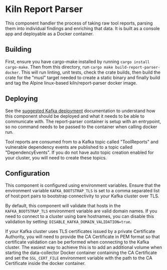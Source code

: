 # Kiln Report Parser 

This component handler the process of taking raw tool reports, parsing them into individual findings and enriching that data. It is built as a console app and deployable as a Docker container.

## Building
First, ensure you have cargo-make installed by running `cargo install cargo-make`. Then from this directory, run `cargo make build-report-parser-docker`. This will run linting, unit tests, check the crate builds, then build the crate for the "musl" target needed to create a static binary and finally build and tag the Alpine linux-based kiln/report-parser docker image.

## Deploying
See the [suggested Kafka deployment](../docs/suggested_kafka_deployment.md) documentation to understand how this component should be deployed and what it needs to be able to communicate with. The report-parser container is setup with an entrypoint, so no command needs to be passed to the container when calling docker run.

Tool reports are consumed from to a Kafka topic called "ToolReports" and vulnerable dependency events are published to a topic called "DependencyEvents". If you do not have auto topic creation enabled for your cluster, you will need to create these topics.

## Configuration
This component is configured using environment variables. Ensure that the environment variable `KAFKA_BOOTSTRAP_TLS` is set to a comma separated list of host:port pairs to bootstrap connectivity to your Kafka cluster over TLS.

By default, this component will validate that hosts in the `KAFKA_BOOTSTRAP_TLS` environment variable are valid domain names. If you need to connect to a cluster using bare hostnames, you can disable this validation by setting: `DISABLE_KAFKA_DOMAIN_VALIDATION=true`.

If your Kafka cluster uses TLS certificates issued by a private Certificate Authority, you will need to provide the CA Certificate in PEM format so that certificate validation can be performed when connecting to the Kafka cluster. The easiest way to achieve this is to add an additional volume when starting the data-collector Docker container containing the CA Certificate and set the `SSL_CERT_FILE` environment variable with the path to the CA Certificate inside the docker container.
